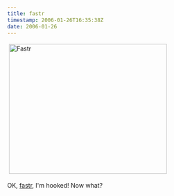```yaml
---
title: fastr
timestamp: 2006-01-26T16:35:38Z
date: 2006-01-26
---
```


<a href="http://slane.bradley.edu/games/fastr/"><img src="http://blog.whatfettle.com/fastr.jpg" height="300" width="364" border="0" hspace="4" vspace="4" alt="Fastr" /></a>
<p>OK, <a href="http://slane.bradley.edu/games/fastr/">fastr</a>, I'm hooked! Now what?</p>
